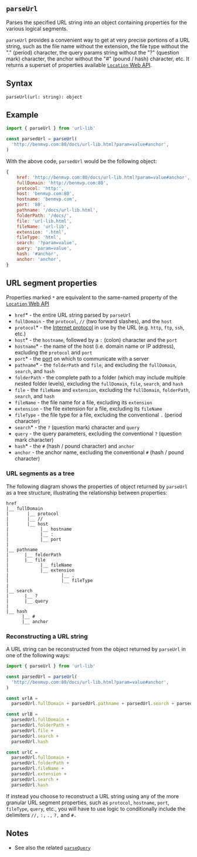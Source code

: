 ## `parseUrl`

Parses the specified URL string into an object containing properties for the various logical segments.

`parseUrl` provides a convenient way to get at very precise portions of a URL string, such as the file name without the extension, the file type without the "." (period) character, the query params string without the "?" (question mark) character, the anchor without the "#" (pound / hash) character, etc. It returns a superset of properties available [`Location` Web API](https://developer.mozilla.org/en-US/docs/Web/API/Location).

## Syntax

`parseUrl(url: string): object`

## Example

```js
import { parseUrl } from 'url-lib'

const parsedUrl = parseUrl(
  'http://benmvp.com:80/docs/url-lib.html?param=value#anchor',
)
```

With the above code, `parsedUrl` would be the following object:

```js
{
    href: 'http://benmvp.com:80/docs/url-lib.html?param=value#anchor',
    fullDomain: 'http://benmvp.com:80',
    protocol: 'http:',
    host: 'benmvp.com:80',
    hostname: 'benmvp.com',
    port: '80',
    pathname: '/docs/url-lib.html',
    folderPath: '/docs/',
    file: 'url-lib.html',
    fileName: 'url-lib',
    extension: '.html',
    fileType: 'html',
    search: '?param=value',
    query: 'param=value',
    hash: '#anchor',
    anchor: 'anchor',
}
```

## URL segment properties

Properties marked `*` are equivalent to the same-named property of the [`Location` Web API](https://developer.mozilla.org/en-US/docs/Web/API/Location)

- `href`\* - the entire URL string parsed by `parseUrl`
- `fullDomain` - the `protocol`, `//` (two forward slashes), and the `host`
- `protocol`\* - the [Internet protocol](http://en.wikipedia.org/wiki/Internet_Protocol) in use by the URL (e.g. `http`, `ftp`, `ssh`, etc.)
- `host`\* - the `hostname`, followed by a `:` (colon) character and the `port`
- `hostname`\* - the name of the host (i.e. domain name or IP address), excluding the `protocol` and `port`
- `port`\* - the [port](http://en.wikipedia.org/wiki/TCP_and_UDP_port) on which to communicate with a server
- `pathname`\* - the `folderPath` and `file`, and excluding the `fullDomain`, `search`, and `hash`
- `folderPath` - the complete path to a folder (which may include multiple nested folder levels), excluding the `fullDomain`, `file`, `search`, and `hash`
- `file` - the `fileName` and `extension`, excluding the `fullDomain`, `folderPath`, `search`, and `hash`
- `fileName` - the file name for a file, excluding its `extension`
- `extension` - the file extension for a file, excluding its `fileName`
- `fileType` - the file type for a file, excluding the conventional `.` (period character)
- `search`\* - the `?` (question mark) character and `query`
- `query` - the query parameters, excluding the conventional `?` (question mark character)
- `hash`\* - the `#` (hash / pound character) and `anchor`
- `anchor` - the anchor name, excluding the conventional `#` (hash / pound character)

### URL segments as a tree

The following diagram shows the properties of object returned by `parseUrl` as a tree structure, illustrating the relationship between properties:

```
href
|__ fullDomain
|       |__ protocol
|       |__ //
|       |__ host
|            |__ hostname
|            |__ :
|            |__ port
|
|__ pathname
|      |__ folderPath
|      |__ file
|            |__ fileName
|            |__ extension
|                    |__ .
|                    |__ fileType
|
|__ search
|      |__ ?
|      |__ query
|
|__ hash
      |__ #
      |__ anchor
```

### Reconstructing a URL string

A URL string can be reconstructed from the object returned by `parseUrl` in one of the following ways:

```js
import { parseUrl } from 'url-lib'

const parsedUrl = parseUrl(
  'http://benmvp.com:80/docs/url-lib.html?param=value#anchor',
)

const urlA =
  parsedUrl.fullDomain + parsedUrl.pathname + parsedUrl.search + parsedUrl.hash

const urlB =
  parsedUrl.fullDomain +
  parsedUrl.folderPath +
  parsedUrl.file +
  parsedUrl.search +
  parsedUrl.hash

const urlC =
  parsedUrl.fullDomain +
  parsedUrl.folderPath +
  parsedUrl.fileName +
  parsedUrl.extension +
  parsedUrl.search +
  parsedUrl.hash
```

If instead you choose to reconstruct a URL string using any of the more granular URL segment properties, such as `protocol`, `hostname`, `port`, `fileType`, `query`, etc., you will have to use logic to conditionally include the delimiters `//,` `:,` `.,` `?,` and `#.`

## Notes

- See also the related [`parseQuery`](parseQuery.md)
